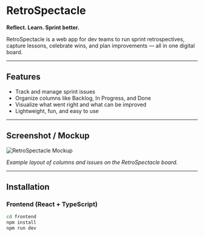 # RetroSpectacle

**Reflect. Learn. Sprint better.**

RetroSpectacle is a web app for dev teams to run sprint retrospectives, capture lessons, celebrate wins, and plan improvements — all in one digital board.

---

## Features

- Track and manage sprint issues
- Organize columns like Backlog, In Progress, and Done
- Visualize what went right and what can be improved
- Lightweight, fun, and easy to use

---

## Screenshot / Mockup

![RetroSpectacle Mockup](https://via.placeholder.com/800x400.png?text=RetroSpectacle+Board+Mockup)

*Example layout of columns and issues on the RetroSpectacle board.*

---

## Installation

### Frontend (React + TypeScript)

```bash
cd frontend
npm install
npm run dev
